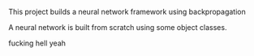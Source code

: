 This project builds a neural network framework using backpropagation

A neural network is built from scratch using some object classes.

fucking hell yeah